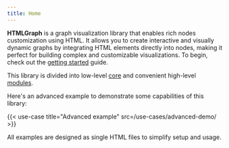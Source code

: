 ```yaml
---
title: Home
---
```


**HTMLGraph** is a graph visualization library that enables rich nodes customization using HTML.
It allows you to create interactive and visually dynamic graphs by integrating HTML
elements directly into nodes, making it perfect for building complex and customizable visualizations.
To begin, check out the [getting started](/getting-started) guide.

This library is divided into low-level [core](/canvas) and convenient high-level [modules](/modules).

Here's an advanced example to demonstrate some capabilities of this library:

{{< use-case title="Advanced example" src=/use-cases/advanced-demo/ >}}

All examples are designed as single HTML files to simplify setup and usage.

